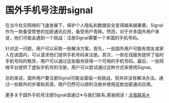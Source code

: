 # 国外手机号注册signal

在当今社交网络的飞速发展下，保护个人隐私和数据安全变得越来越重要。Signal作为一款备受赞誉的加密通讯应用，备受用户青睐。然而，对于许多国外用户来说，他们可能会遇到一个挑战：注册Signal需要一个本国的手机号码。

针对这一问题，用户可以采取一些解决方案。首先，一些国外用户可能有朋友或家人在该国内，可以请求他们提供手机号码来注册。其次，一些在线服务提供了临时手机号码的租赁，用户可以通过这些服务获得一个可用的手机号码。最后，一些网络平台提供了虚拟手机号的注册，用户可以尝试通过这种方式来使用Signal。

总的来说，国外用户要注册Signal可能会面临一些挑战，但并非没有解决办法。通过一些额外的步骤和资源，用户仍然可以顺利注册并使用这款加密通讯应用。

更多关于国外手机号注册Signal请通过✈与我们联系,感谢阅读！[点我联系✈](https://box.G208.com)